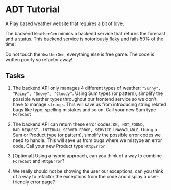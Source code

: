 # ADT Tutorial

A Play based weather website that requires a bit of love. 

The backend `WeatherGen` mimics a backend service that returns the forecast and
a status. This backend service is notoriously flaky and fails 50% of the time!

Do not touch the `WeatherGen`, everything else is free game. The code is written poorly so refactor away!

## Tasks
1. The backend API only manages 4 different types of weather: `"Sunny", "Rainy", "Snowy", "Cloudy"`. 
   Using Sum types (or pattern), simplify the possible weather types throughout our frontend service
   so we don't have to manage `strings`. This will save us from introducing string related bugs like typo, 
   spelling mistakes and so on. Call your new Sum type `Forecast`
   
2. The backend API can return these error codes: `OK, NOT_FOUND, BAD_REQUEST, INTERNAL_SERVER_ERROR, SERVICE_UNAVAILABLE`.
Using a Sum or Product type (or pattern), simplify the possible error codes we need to handle. This will save us from bugs where we mistype 
   an error code. Call your new Product type `HttpError`
   
3. [Optional] Using a hybrid approach, can you think of a way to combine `Forecast` and `HttpError`?
4. We really should not be showing the user our exceptions, can you think of a way to 
refactor the exceptions from the code and display a user-friendly error page?
